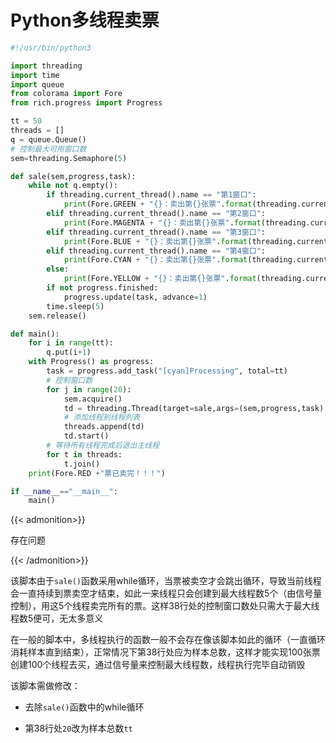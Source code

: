 # Python多线程卖票


<!--more-->

```python
#!/usr/bin/python3

import threading
import time
import queue
from colorama import Fore
from rich.progress import Progress

tt = 50
threads = []
q = queue.Queue()
# 控制最大可用窗口数
sem=threading.Semaphore(5)

def sale(sem,progress,task):
    while not q.empty():
        if threading.current_thread().name == "第1窗口":
            print(Fore.GREEN + "{}：卖出第{}张票".format(threading.current_thread().name,q.get()))
        elif threading.current_thread().name == "第2窗口":  
            print(Fore.MAGENTA + "{}：卖出第{}张票".format(threading.current_thread().name,q.get()))
        elif threading.current_thread().name == "第3窗口":  
            print(Fore.BLUE + "{}：卖出第{}张票".format(threading.current_thread().name,q.get()))
        elif threading.current_thread().name == "第4窗口":  
            print(Fore.CYAN + "{}：卖出第{}张票".format(threading.current_thread().name,q.get()))
        else:
            print(Fore.YELLOW + "{}：卖出第{}张票".format(threading.current_thread().name,q.get()))
        if not progress.finished:
            progress.update(task, advance=1)
        time.sleep(5)  
    sem.release()

def main():
    for i in range(tt):
        q.put(i+1)
    with Progress() as progress:
        task = progress.add_task("[cyan]Processing", total=tt)
        # 控制窗口数
        for j in range(20):
            sem.acquire()
            td = threading.Thread(target=sale,args=(sem,progress,task),name="第"+str(j+1)+"窗口")
            # 添加线程到线程列表
            threads.append(td)
            td.start()
        # 等待所有线程完成后退出主线程
        for t in threads:
            t.join()    
    print(Fore.RED +"票已卖完！！！")

if __name__=="__main__":
    main()
```

{{< admonition>}}

存在问题

{{< /admonition>}}

该脚本由于`sale()`函数采用while循环，当票被卖空才会跳出循环，导致当前线程会一直持续到票卖空才结束，如此一来线程只会创建到最大线程数5个（由信号量控制），用这5个线程卖完所有的票。这样38行处的控制窗口数处只需大于最大线程数5便可，无太多意义

在一般的脚本中，多线程执行的函数一般不会存在像该脚本如此的循环（一直循环消耗样本直到结束），正常情况下第38行处应为样本总数，这样才能实现100张票创建100个线程去买，通过信号量来控制最大线程数，线程执行完毕自动销毁

该脚本需做修改：

* 去除`sale()`函数中的while循环

* 第38行处`20`改为样本总数`tt`

